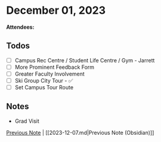 # December 01, 2023

**Attendees:** 

## Todos

- [ ] Campus Rec Centre / Student Life Centre / Gym - Jarrett
- [ ] More Prominent Feedback Form
- [ ] Greater Faculty Involvement
- [ ] Ski Group City Tour - ✅
- [ ] Set Campus Tour Route

## Notes

- Grad Visit

[Previous Note](2023\12\2023-12-07.md) | [[2023-12-07.md|Previous Note (Obsidian)]]